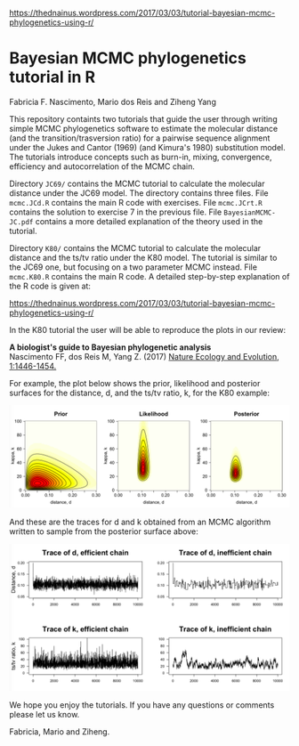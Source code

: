 https://thednainus.wordpress.com/2017/03/03/tutorial-bayesian-mcmc-phylogenetics-using-r/

# Bayesian MCMC phylogenetics tutorial in R
Fabricia F. Nascimento, Mario dos Reis and Ziheng Yang

This repository containts two tutorials that guide the user through writing simple MCMC phylogenetics software to estimate the molecular distance (and the transition/trasversion ratio) for a pairwise sequence alignment under the Jukes and Cantor (1969) (and Kimura's 1980) substitution model. The tutorials introduce concepts such as burn-in, mixing, convergence, efficiency and autocorrelation of the MCMC chain.

Directory `JC69/` contains the MCMC tutorial to calculate the molecular distance under the JC69 model. The directory contains three files. File `mcmc.JCd.R` contains the main R code with exercises. File `mcmc.JCrt.R` contains the solution to exercise 7 in the previous file. File `BayesianMCMC-JC.pdf` contains a more detailed explanation of the theory used in the tutorial.

Directory `K80/` contains the MCMC tutorial to calculate the molecular distance and the ts/tv ratio under the K80 model. The tutorial is similar to the JC69 one, but focusing on a two parameter MCMC instead. File `mcmc.K80.R` contains the main R code. A detailed step-by-step explanation of the R code is given at:

https://thednainus.wordpress.com/2017/03/03/tutorial-bayesian-mcmc-phylogenetics-using-r/

In the K80 tutorial the user will be able to reproduce the plots in our review: 

**A biologist's guide to Bayesian phylogenetic analysis**  
Nascimento FF, dos Reis M, Yang Z. (2017) [Nature Ecology and Evolution, 1:1446-1454.](http://rdcu.be/v4jM)

For example, the plot below shows the prior, likelihood and posterior surfaces for the distance, d, and the ts/tv ratio, k, for the K80 example:

![](K80/surf.png)

And these are the traces for d and k obtained from an MCMC algorithm written to sample from the posterior surface above:

![](K80/traces.png)

We hope you enjoy the tutorials. If you have any questions or comments please let us know.

Fabricia, Mario and Ziheng.

